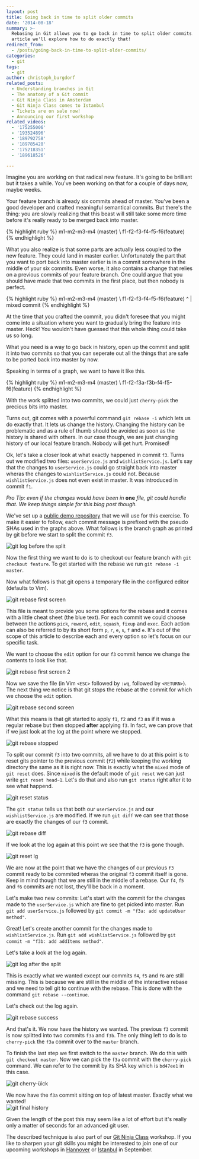 ```yaml
---
layout: post
title: Going back in time to split older commits
date: '2014-08-18'
summary: >-
  Rebasing in Git allows you to go back in time to split older commits. In this
  article we'll explore how to do exactly that!
redirect_from:
  - /posts/going-back-in-time-to-split-older-commits/
categories:
  - git
tags:
  - git
author: christoph_burgdorf
related_posts:
  - Understanding branches in Git
  - The anatomy of a Git commit
  - Git Ninja Class in Amsterdam
  - Git Ninja Class comes to Istanbul
  - Tickets are on sale now!
  - Announcing our first workshop
related_videos:
  - '175255006'
  - '193524896'
  - '189792758'
  - '189785428'
  - '175218351'
  - '189618526'

---
```


Imagine you are working on that radical new feature. It's going to be brilliant
but it takes a while. You've been working on that for a couple of days now, maybe weeks.

Your feature branch is already six commits ahead of master. You've been a good developer and crafted
meaningful semantical commits. But there's the thing: you are slowly realizing that this beast will
still take some more time before it's really ready to be merged back into master. 

{% highlight ruby %}
    m1-m2-m3-m4 (master)
         \ 
          f1-f2-f3-f4-f5-f6(feature)
{% endhighlight %}

What you also realize is that some parts are actually less coupled to the new feature. They could land in master earlier. Unfortunately the part that you want to port back into master earlier is in a commit somewhere in the middle of your six commits. Even worse, it also contains a change that relies on a previous commits of your feature branch. One could argue that you should have made that two commits in the first place, but then nobody is perfect.

{% highlight ruby %}
    m1-m2-m3-m4 (master)
         \ 
          f1-f2-f3-f4-f5-f6(feature)
                 ^
                 |
            mixed commit
{% endhighlight %}

At the time that you crafted the commit, you didn't foresee that you might come into a situation where you want to gradually bring the feature into master. Heck! You wouldn't have guessed that this whole thing could take us so long.

What you need is a way to go back in history, open up the commit and split it into two commits so that you can seperate out all the things that are safe to be ported back into master by now.

Speaking in terms of a graph, we want to have it like this.

{% highlight ruby %}
    m1-m2-m3-m4 (master)
         \ 
          f1-f2-f3a-f3b-f4-f5-f6(feature)
{% endhighlight %}

With the work splitted into two commits, we could just `cherry-pick` the precious bits into master.

Turns out, git comes with a powerful command `git rebase -i` which lets us do exactly that. It lets us change the history. Changing the history can be problematic and as a rule of thumb should be avoided as soon as the history is shared with others. In our case though, we are just changing history of our local feature branch. Nobody will get hurt. Promised!

Ok, let's take a closer look at what exactly happened in commit `f3`. Turns out we modified two files: `userService.js` and `wishlistService.js`. Let's say that the changes to `userService.js` could go straight back into master wheras the changes to `wishlistService.js` could not. Because `wishlistService.js` does not even exist in master. It was introduced in commit `f1`.

*Pro Tip: even if the changes would have been in* **one** *file, git could handle that. We keep things simple for this blog post though.*

We've set up a [public demo repository](https://github.com/thoughtram/interactive-rebase-demo) that we will use for this exercise. To make it easier to follow, each commit message is prefixed with the pseudo SHAs used in the graphs above. What follows is the branch graph as printed by git before we start to split the commit `f3`.

![git log before the split](/css/images/lg_before_split.png)

Now the first thing we want to do is to checkout our feature branch with `git checkout feature`. To get started with the rebase we run `git rebase -i master`.

Now what follows is that git opens a temporary file in the configured editor (defaults to Vim).

![git rebase first screen](/css/images/rebase_first_screen.png)

This file is meant to provide you some options for the rebase and it comes with a little cheat sheet (the blue text). For each commit we could choose between the actions `pick`, `reword`, `edit`, `squash`, `fixup` and `exec`. Each action can also be referred to by its short form `p`, `r`, `e`, `s`, `f` and `e`. It's out of the scope of this article to describe each and every option so let's focus on our specific task.

We want to choose the `edit` option for our `f3` commit hence we change the contents to look like that.

![git rebase first screen 2](/css/images/rebase_first_screen2.png)

Now we save the file (in Vim `<ESC>` followed by `:wq`, followed by `<RETURN>`). The next thing we notice is that git stops the rebase at the commit for which we choose the `edit` option.

![git rebase second screen](/css/images/rebase_second_screen.png)

What this means is that git started to apply `f1`, `f2` and `f3` as if it was a regular rebase but then stopped **after** applying `f3`. In fact, we can prove that if we just look at the log at the point where we stopped.

![git rebase stopped](/css/images/rebase_stopped_lg.png)

To split our commit `f3` into two commits, all we have to do at this point is to reset gits pointer to the previous commit (`f2`) while keeping the working directory the same as it is right now. This is exactly what the `mixed` mode of `git reset` does. Since `mixed` is the default mode of `git reset` we can just write `git reset head~1`. Let's do that and also run `git status` right after it to see what happend.

![git reset status](/css/images/rebase_reset_status.png)

The `git status` tells us that both our `userService.js` and our `wishlistService.js` are modified. If we run `git diff` we can see that those are exactly the changes of our `f3` commit.

![git rebase diff](/css/images/rebase_git_diff.png)

If we look at the log again at this point we see that the `f3` is gone though.

![git reset lg](/css/images/rebase_reset_lg.png)

We are now at the point that we have the changes of our previous `f3` commit ready to be commited wheras the original `f3` commit itself is gone. Keep in mind though that we are still in the middle of a rebase. Our `f4`, `f5` and `f6` commits are not lost, they'll be back in a moment.

Let's make two new commits: Let's start with the commit for the changes made to the `userService.js` which are fine to get picked into master. Run `git add userService.js` followed by `git commit -m "f3a: add updateUser method"`.

Great! Let's create another commit for the changes made to `wishlistService.js`. Run `git add wishlistService.js` followed by `git commit -m "f3b: add addItems method"`.

Let's take a look at the log again.

![git log after the split](/css/images/rebase_after_split_lg.png)

This is exactly what we wanted except our commits `f4`, `f5` and `f6` are still missing. This is because we are still in the middle of the interactive rebase and we need to tell git to continue with the rebase. This is done with the command `git rebase --continue`.

Let's check out the log again.

![git rebase success](/css/images/rebase_success.png)

And that's it. We now have the history we wanted. The previous `f3` commit is now splitted into two commits `f3a` and `f3b`. The only thing left to do is to `cherry-pick` the `f3a` commit over to the `master` branch.

To finish the last step we first switch to the `master` branch. We do this with `git checkout master`. Now we can pick the `f3a` commit with the `cherry-pick` command. We can refer to the commit by its SHA key which is `bd47ee1` in this case.

![git cherry-üick](/css/images/rebase_cherry-pick.png)

We now have the `f3a` commit sitting on top of latest master. Exactly what we wanted!  
![git final history](/css/images/rebase_final_history.png)

Given the length of the post this may seem like a lot of effort but it's really only a matter of seconds for an advanced git user.

The described technique is also part of our [Git Ninja Class](http://thoughtram.io/#git-ninja-class-hanover) workshop. If you like to sharpen your git skills you might be interested to join one of our upcoming workshops in [Hannover](http://thoughtram.io/#git-ninja-class-hanover) or [Istanbul](http://webbox.io/workshops/git-ninja/) in September.
